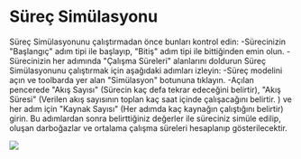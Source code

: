 # Süreç Simülasyonu

Süreç Simülasyonunu çalıştırmadan önce bunları kontrol edin:
-Sürecinizin "Başlangıç" adım tipi ile başlayıp, "Bitiş" adım tipi ile bittiğinden emin olun.
-Sürecinizin her adımında "Çalışma Süreleri" alanlarını doldurun
Süreç Simülasyonunu çalıştırmak için aşağıdaki adımları izleyin:
-Süreç modelini açın ve toolbarda yer alan "Simülasyon" botununa tıklayın.
-Açılan pencerede "Akış Sayısı" (Sürecin kaç defa tekrar edeceğini belirtir), "Akış Süresi" (Verilen  akış sayısının toplan kaç saat içinde çalışacağını belirtir. ) ve her adım için "Kaynak Sayısı" (Her adımda kaç kaynağın çalıştığını belirtir) girin.
Bu adımlardan sonra belirttiğiniz değerler ile süreciniz simüle edilip, oluşan darboğazlar  ve  ortalama çalışma süreleri hesaplanıp gösterilecektir.


![](https://docsbimser.blob.core.windows.net/imagecontainer/simulasyon.png-b5492483-220d-4fc7-a1f4-b983f61edbfa.png)

